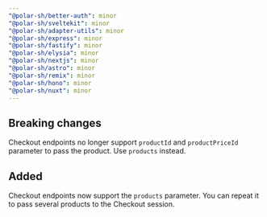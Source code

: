 ```yaml
---
"@polar-sh/better-auth": minor
"@polar-sh/sveltekit": minor
"@polar-sh/adapter-utils": minor
"@polar-sh/express": minor
"@polar-sh/fastify": minor
"@polar-sh/elysia": minor
"@polar-sh/nextjs": minor
"@polar-sh/astro": minor
"@polar-sh/remix": minor
"@polar-sh/hono": minor
"@polar-sh/nuxt": minor
---
```


## Breaking changes

Checkout endpoints no longer support `productId` and `productPriceId` parameter to pass the product. Use `products` instead.

## Added

Checkout endpoints now support the `products` parameter. You can repeat it to pass several products to the Checkout session.
